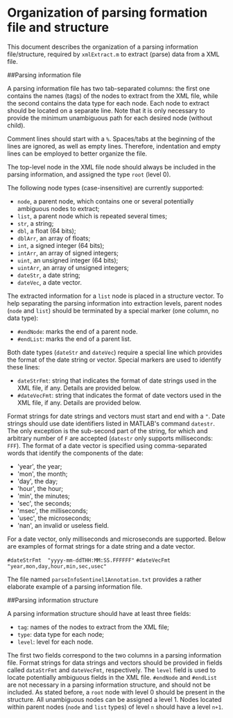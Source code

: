 Organization of parsing formation file and structure
====================================================

This document describes the organization of a parsing information file/structure, required by `xmlExtract.m` to extract (parse) data from a XML file.

##Parsing information file

A parsing information file has two tab-separated columns: the first one contains the names (tags) of the nodes to extract from the XML file, while the second contains the data type for each node. Each node to extract should be located on a separate line. Note that it is only necessary to provide the minimum unambiguous path for each desired node (without child).

Comment lines should start with a `%`. Spaces/tabs at the beginning of the lines are ignored, as well as empty lines. Therefore, indentation and empty lines can be employed to better organize the file.

The top-level node in the XML file node should always be included in the parsing information, and assigned the type `root` (level 0).

The following node types (case-insensitive) are currently supported:

- `node`, a parent node, which contains one or several potentially ambiguous nodes to extract;
- `list`, a parent node which is repeated several times;
- `str`, a string;
- `dbl`, a float (64 bits);
- `dblArr`, an array of floats;
- `int`, a signed integer (64 bits);
- `intArr`, an array of signed integers;
- `uint`, an unsigned integer (64 bits);
- `uintArr`, an array of unsigned integers;
- `dateStr`, a date string;
- `dateVec`, a date vector.

The extracted information for a `list` node is placed in a structure vector. To help separating the parsing information into extraction levels, parent nodes (`node` and `list`) should be terminated by a special marker (one column, no data type):

+ `#endNode`: marks the end of a parent node.
+ `#endList`: marks the end of a parent list.

Both date types (`dateStr` and `dateVec`) require a special line which provides the format of the date string or vector. Special markers are used to identify these lines:

+ `dateStrFmt`: string that indicates the format of date strings used in the XML file, if any. Details are provided below.
+ `#dateVecFmt`: string that indicates the format of date vectors used in the XML file, if any. Details are provided below.

Format strings for date strings and vectors must start and end with a `"`. Date strings should use date identifiers listed in MATLAB's command `datestr`. The only exception is the sub-second part of the string, for which and arbitrary number of `F` are accepted (`datestr` only supports milliseconds: `FFF`). The format of a date vector is specified using comma-separated words that identify the components of the date:

- 'year', the year;
- 'mon', the month;
- 'day', the day;
- 'hour', the hour;
- 'min', the minutes;
- 'sec', the seconds;
- 'msec', the milliseconds;
- 'usec', the microseconds;
- 'nan', an invalid or useless field.

For a date vector, only milliseconds and microseconds are supported. Below are examples of format strings for a date string and a date vector.

`#dateStrFmt  "yyyy-mm-ddTHH:MM:SS.FFFFFF"`
`#dateVecFmt "year,mon,day,hour,min,sec,usec"`

The file named `parseInfoSentinel1Annotation.txt` provides a rather elaborate example of a parsing information file.


##Parsing information structure

A parsing information structure should have at least three fields:

+ `tag`: names of the nodes to extract from the XML file;
+ `type`: data type for each node;
+ `level`: level for each node.

The first two fields correspond to the two columns in a parsing information file. Format strings for data strings and vectors should be provided in fields called `dataStrFmt` and `dateVecFmt`, respectively. The `level` field is used to locate potentially ambiguous fields in the XML file. `#endNode` and `#endList` are not necessary in a parsing information structure, and should not be included. As stated before, a `root` node with level 0 should be present in the structure. All unambiguous nodes can be assigned a level 1. Nodes located within parent nodes (`node` and `list` types) of level `n` should have a level `n+1`.

